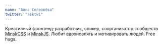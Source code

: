 ```yaml
---
name: "Анна Селезнёва"
twitter: "asktwi"
---
```


Креативный фронтенд-разработчик, спикер, соорганизатор сообществ [MinskCSS](https://twitter.com/minskcss) и [MinskJS](https://twitter.com/minskjs). Любит вдохновлять и мотивировать людей. Free hugs.
